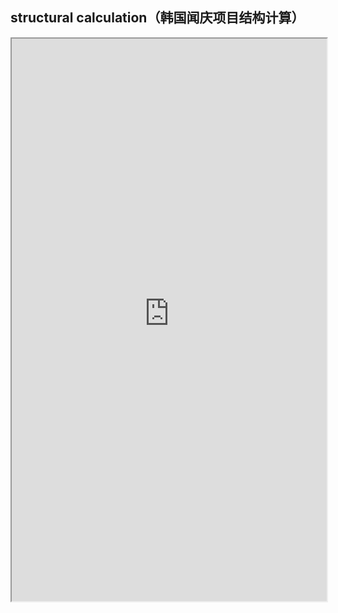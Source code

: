## structural calculation（韩国闻庆项目结构计算）
<div>
<iframe src="https://5docs.oss-cn-shanghai.aliyuncs.com/res/韩国闻庆项目案例/structural calculation（韩国闻庆项目结构计算）.pdf" width="100%" height="900px" >
</iframe>
</div>

